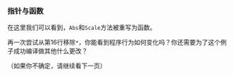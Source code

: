 ### 指针与函数

在这里我们可以看到，```Abs```和```Scale```方法被重写为函数。

再一次尝试从第16行移除```*```，你能看到程序行为如何变化吗？你还需要为了这个例子成功编译做其他什么更改？

（如果你不确定，请继续看下一页）